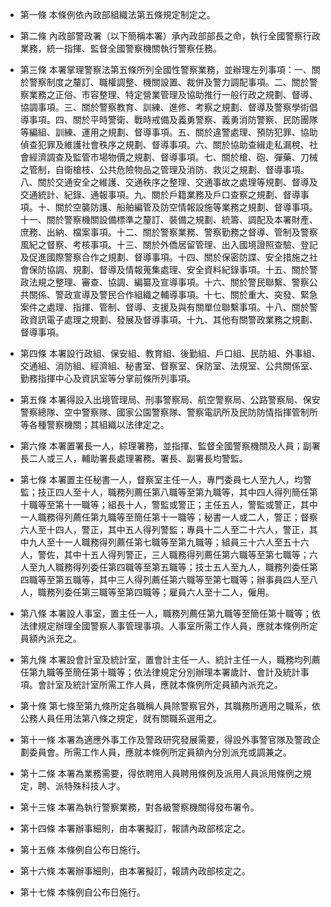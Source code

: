 * 第一條 本條例依內政部組織法第五條規定制定之。

* 第二條 內政部警政署（以下簡稱本署）承內政部部長之命，執行全國警察行政業務，統一指揮、監督全國警察機關執行警察任務。

* 第三條 本署掌理警察法第五條所列全國性警察業務，並辦理左列事項：一、關於警察制度之釐訂、職權調整、機關設置、裁併及警力調配事項。二、關於警察業務之正俗、市容整理、特定營業管理及協助推行一般行政之規劃、督導、協調事項。三、關於警察教育、訓練、進修、考察之規劃、督導及警察學術倡導事項。四、關於平時警衛、戰時戒備及義勇警察、義勇消防警察、民防團隊等編組、訓練、運用之規劃、督導事項。五、關於違警處理、預防犯罪、協助偵查犯罪及維護社會秩序之規劃、督導事項。六、關於協助查緝走私漏稅、社會經濟調查及監管市場物價之規劃、督導事項。七、關於槍、砲、彈藥、刀械之管制，自衛槍枝、公共危險物品之管理及消防、救災之規劃、督導事項。八、關於交通安全之維護、交通秩序之整理、交通事故之處理等規劃、督導及交通統計、紀錄、通報事項。九、關於戶籍業務及戶口查察之規劃、督導事項。十、關於空襲防護、船舶編管及防空情報設施等業務之規劃、督導事項。十一、關於警察機關設備標準之釐訂、裝備之規劃、統籌、調配及本署財產、庶務、出納、檔案事項。十二、關於警察業務、警察勤務之督導、管制及警察風紀之督察、考核事項。十三、關於外僑居留管理、出入國境證照查驗、登記及促進國際警察合作之規劃、督導事項。十四、關於保密防諜、安全措施之社會保防協調、規劃、督導及情報蒐集處理、安全資料紀錄事項。十五、關於警政法規之整理、審查、協調、編纂及宣導事項。十六、關於警民聯繫、警察公共關係、警政宣導及警民合作組織之輔導事項。十七、關於重大、突發、緊急案件之處理、指揮、管制、督導、支援及與有關單位聯繫事項。十八、關於警政資訊電子處理之規劃、發展及督導事項。十九、其他有關警政業務之規劃、督導事項。

* 第四條 本署設行政組、保安組、教育組、後勤組、戶口組、民防組、外事組、交通組、消防組、經濟組、秘書室、督察室、保防室、法規室、公共關係室、勤務指揮中心及資訊室等分掌前條所列事項。

* 第五條 本署得設入出境管理局、刑事警察局、航空警察局、公路警察局、保安警察總隊、空中警察隊、國家公園警察隊、警察電訊所及民防防情指揮管制所等各種警察機關；其組織以法律定之。

* 第六條 本署置署長一人，綜理署務，並指揮、監督全國警察機關及人員；副署長二人或三人，輔助署長處理署務。署長、副署長均警監。

* 第七條 本署置主任秘書一人，督察室主任一人，專門委員七人至九人，均警監；技正四人至十人，職務列薦任第八職等至第九職等，其中四人得列簡任第十職等至第十一職等；組長十人，警監或警正；主任五人，警監或警正，其中一人職務得列薦任第九職等至簡任第十一職等；秘書一人或二人，警正；督察六人至十四人，警正，其中五人得列警監；專員十二人至二十六人，警正，其中九人至十一人職務得列薦任第七職等至第九職等；組員三十六人至五十六人，警佐，其中十五人得列警正，三人職務得列薦任第六職等至第七職等；六人至九人職務得列委任第四職等至第五職等；技士五人至九人，職務列委任第四職等至第五職等，其中三人得列薦任第六職等至第七職等；辦事員四人至八人，職務列委任第三職等至第四職等；雇員六人至十二人，僱用。

* 第八條 本署設人事室，置主任一人，職務列薦任第九職等至簡任第十職等；依法律規定辦理全國警察人事管理事項。人事室所需工作人員，應就本條例所定員額內派充之。

* 第九條 本署設會計室及統計室，置會計主任一人、統計主任一人，職務均列薦任第九職等至簡任第十職等；依法律規定分別辦理本署歲計、會計及統計事項。會計室及統計室所需工作人員，應就本條例所定員額內派充之。

* 第十條 第七條至第九條所定各職稱人員除警察官外，其職務所適用之職系，依公務人員任用法第八條之規定，就有關職系選用之。

* 第十一條 本署為適應外事工作及警政研究發展需要，得設外事警官隊及警政企劃委員會。所需工作人員，應就本條例所定員額內分別派充或調兼之。

* 第十二條 本署為業務需要，得依聘用人員聘用條例及派用人員派用條例之規定，聘、派特殊科技人才。

* 第十三條 本署為執行警察業務，對各級警察機關得發布署令。

* 第十四條 本署辦事細則，由本署擬訂，報請內政部核定之。

* 第十五條 本條例自公布日施行。

* 第十六條 本署辦事細則，由本署擬訂，報請內政部核定之。

* 第十七條 本條例自公布日施行。

